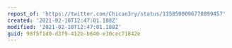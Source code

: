 ```yaml
---
repost_of: 'https://twitter.com/Chican3ry/status/1358500096778899457'
created: '2021-02-10T12:47:01.188Z'
modified: '2021-02-10T12:47:01.188Z'
guid: 98f5f1d0-d3f9-412b-b640-e30cec71842e
---
```

 
